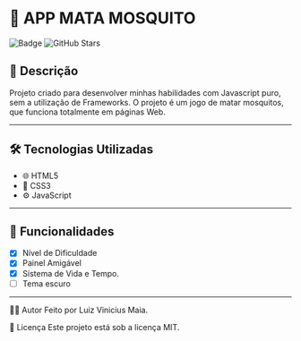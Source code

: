 # 🚀 APP MATA MOSQUITO

![Badge](https://img.shields.io/badge/status-concluido%20-green)
![GitHub Stars](https://img.shields.io/github/stars/LuizViniciusMaia/AppMataMosquito?style=social)

## 📝 Descrição

Projeto criado para desenvolver minhas habilidades com Javascript puro, sem a utilização de Frameworks. O projeto é um jogo de matar mosquitos, que funciona totalmente 
em páginas Web.

---

## 🛠️ Tecnologias Utilizadas

- 🌐 HTML5  
- 🎨 CSS3  
- ⚙️ JavaScript   

---

## 🚧 Funcionalidades

- [x] Nível de Dificuldade  
- [x] Painel Amigável  
- [x] Sistema de Vida e Tempo. 
- [ ] Tema escuro  

---


🧑‍💻 Autor
Feito por Luiz Vinicius Maia.

📄 Licença
Este projeto está sob a licença MIT.
